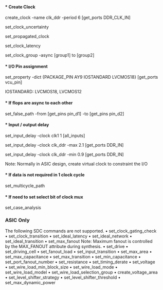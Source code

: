 #### * Create Clock 
create_clock -name clk_ddr -period 6 [get_ports DDR_CLK_IN]

set_clock_uncertainty

set_propagated_clock

set_clock_latency

set_clock_group -async [group1] to [group2]

#### * I/O Pin assignment
set_property -dict {PACKAGE_PIN AY9 IOSTANDARD LVCMOS18} [get_ports vcu_pin]

IOSTANDARD: 
    LVCMOS18, LVCMOS12
#### * If flops are async to each other 
set_false_path -from [get_pins pin_d1] -to [get_pins pin_d2]

#### * Input / output delay 
set_input_delay -clock clk1 1 [all_inputs]

set_input_delay -clock clk_ddr -max 2.1 [get_ports DDR_IN]

set_input_delay -clock clk_ddr -min 0.9 [get_ports DDR_IN]

Note: Normally in ASIC design, create virtual clock to constraint the I/O


#### * If data is not required in 1 clock cycle 
set_multicycle_path

#### * If need to set select bit of clock mux 
set_case_analysis


### ASIC Only

The following SDC commands are not supported.
• set_clock_gating_check
• set_clock_transition
• set_ideal_latency
• set_ideal_network
• set_ideal_transition
• set_max_fanout
Note: Maximum fanout is controlled by the MAX_FANOUT attribute during synthesis.
• set_drive
• set_driving_cell
• set_fanout_load
• set_input_transition
• set_max_area
• set_max_capacitance
• set_max_transition
• set_min_capacitance
• set_port_fanout_number
• set_resistance
• set_timing_derate
• set_voltage
• set_wire_load_min_block_size
• set_wire_load_mode
• set_wire_load_model
• set_wire_load_selection_group
• create_voltage_area
• set_level_shifter_strategy
• set_level_shifter_threshold
• set_max_dynamic_power
